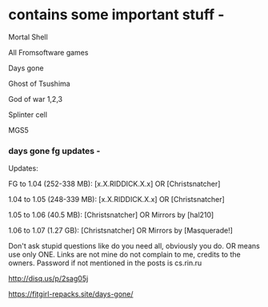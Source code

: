 # contains some important stuff - 



Mortal Shell

All Fromsoftware games

Days gone

Ghost of Tsushima

God of war 1,2,3

Splinter cell

MGS5


### days gone fg updates - 

Updates:

FG to 1.04 (252-338 MB): [x.X.RIDDICK.X.x] OR [Christsnatcher]

1.04 to 1.05 (248-339 MB): [x.X.RIDDICK.X.x] OR [Christsnatcher]

1.05 to 1.06 (40.5 MB): [Christsnatcher] OR Mirrors by [hal210]

1.06 to 1.07 (1.27 GB): [Christsnatcher] OR Mirrors by [Masquerade!]

Don't ask stupid questions like do you need all, obviously you do.
OR means use only ONE.
Links are not mine do not complain to me, credits to the owners.
Password if not mentioned in the posts is cs.rin.ru

http://disq.us/p/2sag05j

https://fitgirl-repacks.site/days-gone/
